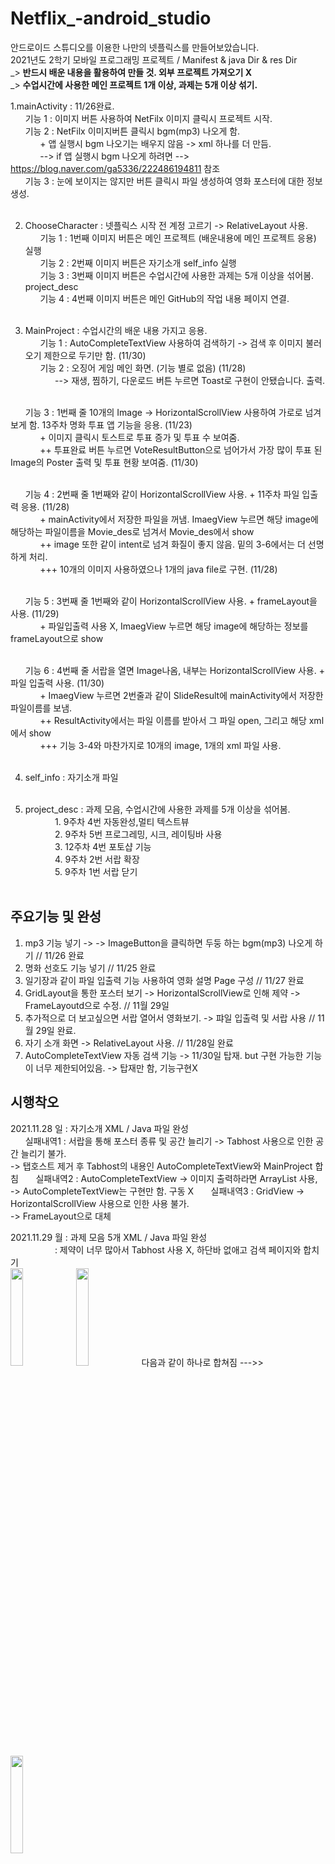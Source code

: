 # Netflix_-android_studio

안드로이드 스튜디오를 이용한 나만의 넷플릭스를 만들어보았습니다. <br>
2021년도 2학기 모바일 프로그래밍 프로젝트 / Manifest & java Dir & res Dir <br>
_> <b> 반드시 배운 내용을 활용하여 만들 것. 외부 프로젝트 가져오기 X </b><br>
_> <b> 수업시간에 사용한 메인 프로젝트 1개 이상, 과제는 5개 이상 섞기. </b><br>

1.mainActivity :  11/26완료. <br>
&nbsp; &nbsp; &nbsp; 기능 1 : 이미지 버튼 사용하여 NetFilx 이미지 클릭시 프로젝트 시작. <br>
&nbsp; &nbsp; &nbsp; 기능 2 : NetFilx 이미지버튼 클릭시 bgm(mp3) 나오게 함.  <br>
&nbsp; &nbsp; &nbsp; &nbsp; &nbsp; &nbsp; + 앱 실행시 bgm 나오기는 배우지 않음 -> xml 하나를 더 만듬. <br>
&nbsp; &nbsp; &nbsp; &nbsp; &nbsp; &nbsp; --> if 앱 실행시 bgm 나오게 하려면 --> https://blog.naver.com/ga5336/222486194811 참조 <br>
&nbsp; &nbsp; &nbsp; 기능 3 : 눈에 보이지는 않지만 버튼 클릭시 파일 생성하여 영화 포스터에 대한 정보 생성. <br><br>


2. ChooseCharacter : 넷플릭스 시작 전 계정 고르기 -> RelativeLayout 사용. <br>
&nbsp; &nbsp; &nbsp; 기능 1 : 1번째 이미지 버튼은 메인 프로젝트 (배운내용에 메인 프로젝트 응용) 실행 <br>
&nbsp; &nbsp; &nbsp; 기능 2 : 2번째 이미지 버튼은 자기소개 self_info 실행 <br>
&nbsp; &nbsp; &nbsp; 기능 3 : 3번째 이미지 버튼은 수업시간에 사용한 과제는 5개 이상을 섞어봄. project_desc <br>
&nbsp; &nbsp; &nbsp; 기능 4 : 4번째 이미지 버튼은 메인 GitHub의 작업 내용 페이지 연결. <br><br>

3. MainProject : 수업시간의 배운 내용 가지고 응용. <br>
&nbsp; &nbsp; &nbsp; 기능 1 : AutoCompleteTextView 사용하여 검색하기 -> 검색 후 이미지 불러오기 제한으로 두기만 함. (11/30) <br>
&nbsp; &nbsp; &nbsp; 기능 2 : 오징어 게임 메인 화면. (기능 별로 없음) (11/28) <br>
&nbsp; &nbsp; &nbsp; &nbsp; &nbsp; &nbsp; --> 재생, 찜하기, 다운로드 버튼 누르면 Toast로 구현이 안됐습니다. 출력. <br><br>

&nbsp; &nbsp; &nbsp; 기능 3 : 1번째 줄 10개의 Image -> HorizontalScrollView 사용하여 가로로 넘겨보게 함. 13주차 명화 투표 앱 기능을 응용.  (11/23) <br>
&nbsp; &nbsp; &nbsp; &nbsp; &nbsp; &nbsp; + 이미지 클릭시 토스트로 투표 증가 및 투표 수 보여줌.  <br>
&nbsp; &nbsp; &nbsp; &nbsp; &nbsp; &nbsp; ++ 투표완료 버튼 누르면 VoteResultButton으로 넘어가서 가장 많이 투표 된 Image의 Poster 출력 및 투표 현황 보여줌. (11/30) <br><br>

&nbsp; &nbsp; &nbsp; 기능 4 : 2번째 줄 1번째와 같이 HorizontalScrollView 사용. + 11주차 파일 입출력 응용. (11/28) <br>
&nbsp; &nbsp; &nbsp; &nbsp; &nbsp; &nbsp; + mainActivity에서 저장한 파일을 꺼냄. ImaegView 누르면 해당 image에 해당하는 파일이름을 Movie_des로 넘겨서 Movie_des에서 show  <br>
&nbsp; &nbsp; &nbsp; &nbsp; &nbsp; &nbsp; ++ image 또한 같이 intent로 넘겨 화질이 좋지 않음. 밑의 3-6에서는 더 선명하게 처리. <br>
&nbsp; &nbsp; &nbsp; &nbsp; &nbsp; &nbsp; +++ 10개의 이미지 사용하였으나 1개의 java file로 구현. (11/28) <br><br>

&nbsp; &nbsp; &nbsp; 기능 5 : 3번째 줄 1번째와 같이 HorizontalScrollView 사용. + frameLayout을 사용. (11/29) <br>
&nbsp; &nbsp; &nbsp; &nbsp; &nbsp; &nbsp; + 파일입출력 사용 X, ImaegView 누르면 해당 image에 해당하는 정보를 frameLayout으로 show  <br><br>

&nbsp; &nbsp; &nbsp; 기능 6 : 4번째 줄 서랍을 열면 Image나옴, 내부는 HorizontalScrollView 사용. + 파일 입출력 사용. (11/30) <br>
&nbsp; &nbsp; &nbsp; &nbsp; &nbsp; &nbsp; + ImaegView 누르면 2번줄과 같이 SlideResult에 mainActivity에서 저장한 파일이름를 보냄.  <br>
&nbsp; &nbsp; &nbsp; &nbsp; &nbsp; &nbsp; ++ ResultActivity에서는 파일 이름를 받아서 그 파일 open, 그리고 해당 xml에서 show  <br>
&nbsp; &nbsp; &nbsp; &nbsp; &nbsp; &nbsp; +++ 기능 3-4와 마찬가지로 10개의 image, 1개의 xml 파일 사용.  <br><br>

4. self_info : 자기소개 파일 <br><br>

5. project_desc : 과제 모음,  수업시간에 사용한 과제를 5개 이상을 섞어봄.  <br>
&nbsp; &nbsp; &nbsp; &nbsp; &nbsp; &nbsp; 1. 9주차 4번 자동완성,멀티 텍스트뷰 <br>
&nbsp; &nbsp; &nbsp; &nbsp; &nbsp; &nbsp; 2. 9주차 5번 프로그레밍, 시크, 레이팅바 사용 <br>
&nbsp; &nbsp; &nbsp; &nbsp; &nbsp; &nbsp; 3. 12주차 4번 포토샵 기능 <br>
&nbsp; &nbsp; &nbsp; &nbsp; &nbsp; &nbsp; 4. 9주차 2번 서랍 확장 <br>
&nbsp; &nbsp; &nbsp; &nbsp; &nbsp; &nbsp; 5. 9주차 1번 서랍 닫기    <br><br>                



<h2>주요기능 및 완성</h2>

1. mp3 기능 넣기 -> -> ImageButton을 클릭하면 두둥 하는 bgm(mp3) 나오게 하기 // 11/26 완료 <br>
2. 명화 선호도 기능 넣기 // 11/25 완료 <br>
3. 일기장과 같이 파일 입출력 기능 사용하여 영화 설명 Page 구성 // 11/27 완료 <br>
4. GridLayout을 통한 포스터 보기 -> HorizontalScrollView로 인해 제약 -> FrameLayoutd으로 수정. // 11월 29일 <br>
5. 추가적으로 더 보고싶으면 서랍 열어서 영화보기. -> 퍄일 입출력 및 서랍 사용 // 11월 29일 완료. <br>
6. 자기 소개 화면 -> RelativeLayout 사용. // 11/28일 완료<br>
7. AutoCompleteTextView 자동 검색 기능 -> 11/30일 탑재. but 구현 가능한 기능이 너무 제한되어있음. -> 탑재만 함, 기능구현X <br>

<h2> 시행착오 </h2>
2021.11.28 일 : 자기소개 XML / Java 파일 완성 <br>
&nbsp; &nbsp; &nbsp; 실패내역1 : 서랍을 통해 포스터 종류 및 공간 늘리기 -> Tabhost 사용으로 인한 공간 늘리기 불가. <br>
-> 탭호스트 제거 후 Tabhost의 내용인 AutoCompleteTextView와 MainProject 합침
&nbsp; &nbsp; &nbsp; 실패내역2 : AutoCompleteTextView -> 이미지 출력하라면 ArrayList 사용, <br>
-> AutoCompleteTextView는 구현만 함. 구동 X
&nbsp; &nbsp; &nbsp; 실패내역3 : GridView -> HorizontalScrollView 사용으로 인한 사용 불가. <br>
-> FrameLayout으로 대체
<br>

2021.11.29 월 : 과제 모음 5개 XML / Java 파일 완성 <br>
&nbsp; &nbsp; &nbsp; &nbsp; &nbsp; &nbsp; &nbsp; &nbsp; &nbsp; : 제약이 너무 많아서 Tabhost 사용 X, 하단바 없애고 검색 페이지와 합치기  <br>
<img width="20%" src="https://user-images.githubusercontent.com/38518648/143816131-94c90ca2-3ea4-4925-96a5-4f43c4a6f721.png"/>
<img width="20%" src="https://user-images.githubusercontent.com/38518648/143816247-62c7d234-702a-434f-8485-303f510ba816.png"/>
다음과 같이 하나로 합쳐짐  --->>
<img width="20%" src="https://user-images.githubusercontent.com/38518648/144051971-84405fac-b033-4bcb-ad62-8ece361075c0.png"/>

